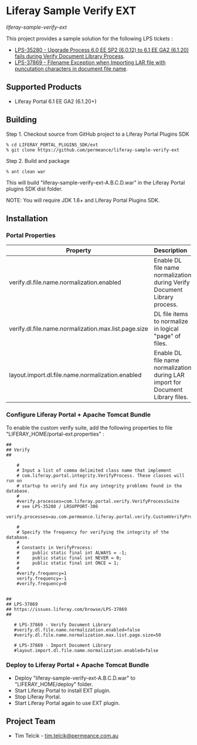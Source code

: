 # Liferay Sample Verify EXT

*liferay-sample-verify-ext*

This project provides a sample solution for the following LPS tickets :

* [LPS-35280 - Upgrade Process 6.0 EE SP2 (6.0.12) to 6.1 EE GA2 (6.1.20) fails during Verify Document Library Process](https://issues.liferay.com/browse/LPS-35280 "LPS-35280 - Upgrade Process 6.0 EE SP2 (6.0.12) to 6.1 EE GA2 (6.1.20) fails during Verify Document Library Process").
* [LPS-37869 - Filename Exception when Importing LAR file with puncutation characters in document file name](https://issues.liferay.com/browse/LPS-37869 "LPS-37869 - Filename Exception when Importing LAR file with puncutation characters in document file name").


## Supported Products

* Liferay Portal 6.1 EE GA2 (6.1.20+)


## Building

Step 1. Checkout source from GitHub project to a Liferay Portal Plugins SDK

    % cd LIFERAY_PORTAL_PLUGINS_SDK/ext
    % git clone https://github.com/permeance/liferay-sample-verify-ext

Step 2. Build and package

    % ant clean war

This will build "liferay-sample-verify-ext-A.B.C.D.war" in the Liferay Portal plugins SDK dist folder.

NOTE: You will require JDK 1.6+ and Liferay Portal Plugins SDK.


## Installation

### Portal Properties

| Property        | Description           | Default  |
| ------------- |:-------------| :-----:|
| verify.dl.file.name.normalization.enabled                | Enable DL file name normalization during Verify Document Library process. | true |
| verify.dl.file.name.normalization.max.list.page.size     | DL file items to normalize in logical "page" of files. | 50 |
| layout.import.dl.file.name.normalization.enabled | Enable DL file name normalization during LAR import for Document Library files. | true |


### Configure Liferay Portal + Apache Tomcat Bundle

To enable the custom verify suite, add the following properties to file "LIFERAY_HOME/portal-ext.properties" :

```
##
## Verify
##

    #
    # Input a list of comma delimited class name that implement
    # com.liferay.portal.integrity.VerifyProcess. These classes will run on
    # startup to verify and fix any integrity problems found in the database.
    #
    #verify.processes=com.liferay.portal.verify.VerifyProcessSuite
    # see LPS-35280 / LRSUPPORT-306
    verify.processes=au.com.permeance.liferay.portal.verify.CustomVerifyProcessSuite

    #
    # Specify the frequency for verifying the integrity of the database.
    #
    # Constants in VerifyProcess:
    #     public static final int ALWAYS = -1;
    #     public static final int NEVER = 0;
    #     public static final int ONCE = 1;
    #
    #verify.frequency=1
    verify.frequency=-1
    #verify.frequency=0


##
## LPS-37869
## https://issues.liferay.com/browse/LPS-37869
##

   # LPS-37869 - Verify Document Library
   #verify.dl.file.name.normalization.enabled=false
   #verify.dl.file.name.normalization.max.list.page.size=50
   
   # LPS-37869 - Import Document Library   
   #layout.import.dl.file.name.normalization.enabled=false
```


### Deploy to Liferay Portal + Apache Tomcat Bundle

* Deploy "liferay-sample-verify-ext-A.B.C.D.war" to "LIFERAY_HOME/deploy" folder.
* Start Liferay Portal to install EXT plugin.
* Stop Liferay Portal.
* Start Liferay Portal again to use EXT plugin.


## Project Team

* Tim Telcik - tim.telcik@permeance.com.au
